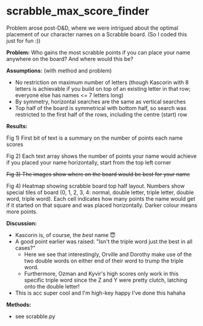 # scrabble_max_score_finder
Problem arose post-D&D, where we were intrigued about the optimal placement of our character names on a Scrabble board.
(So I coded this just for fun :))

**Problem:**
Who gains the most scrabble points if you can place your name anywhere on the board? And where would this be?

**Assumptions:** (with method and problem)
- No restriction on maximum number of letters (though Kascorin with 8 letters is achievable if you build on top of an existing letter in that row; everyone else has names <= 7 letters long)
- By symmetry, horizontal searches are the same as vertical searches
- Top half of the board is symmetrical with bottom half, so search was restricted to the first half of the rows, including the centre (start) row

**Results:**

Fig 1) First bit of text is a summary on the number of points each name scores

Fig 2) Each text array shows the number of points your name would achieve if you placed your name horizontally, start from the top left corner

~~Fig 3) The images show where on the board would be best for your name~~

Fig 4) Heatmap showing scrabble board top half layout. Numbers show special tiles of board (0, 1, 2, 3, 4: normal, double letter, triple letter, double word, triple word). Each cell indicates how many points the name would get if it started on that square and was placed horizontally. Darker colour means more points.

**Discussion:**
- Kascorin is, of course, the *best* name :innocent:
- A good point earlier was raised: "Isn't the triple word just the best in all cases?" 
  - Here we see that interestingly, Orville and Dorothy make use of the two double words on either end of their word to trump the triple word. 
  - Furthermore, Ozman and Kyvir's high scores only work in this specific triple word since the Z and Y were pretty clutch, latching onto the double letter!
- This is acc super cool and I'm high-key happy I've done this hahaha

**Methods:**
- see scrabble.py

